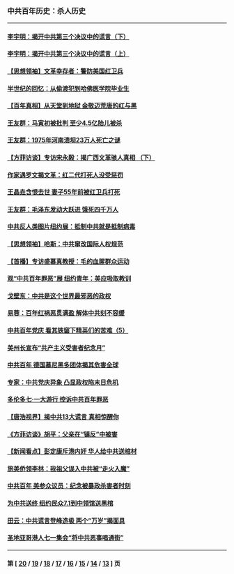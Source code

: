 ### 中共百年历史：杀人历史
---
#### [李宇明：揭开中共第三个决议中的谎言（下）](../../pages/nf1176106/n13389389.md?11270430) 
#### [李宇明：揭开中共第三个决议中的谎言（上）](../../pages/nf1176106/n13388697.md?11270430) 
#### [【思想领袖】文革幸存者：警防美国红卫兵](../../pages/nf1176106/n13339289.md?11270430) 
#### [半世纪的回忆：从偷渡犯到哈佛医学院毕业生](../../pages/nf1176106/n13345328.md?11270430) 
#### [【百年真相】从天堂到地狱 金敬迈荒唐的红与黑](../../pages/nf1176106/n13336995.md?11270430) 
#### [王友群：马寅初被批判 至少4.5亿胎儿被杀](../../pages/nf1176106/n13260313.md?11270430) 
#### [王友群：1975年河南溃坝23万人死亡之谜](../../pages/nf1176106/n13231576.md?11270430) 
#### [【方菲访谈】专访宋永毅：揭广西文革骇人真相 （下）](../../pages/nf1176106/n13209074.md?11270430) 
#### [作家遇罗文揭文革：红二代打死人没受惩罚](../../pages/nf1176106/n13205254.md?11270430) 
#### [王晶垚含恨去世 妻子55年前被红卫兵打死](../../pages/nf1176106/n13203590.md?11270430) 
#### [王友群：毛泽东发动大跃进 饿死四千万人](../../pages/nf1176106/n13177158.md?11270430) 
#### [中共反人类图片纽约展：抵制中共就是抵制病毒](../../pages/nf1176106/n13115371.md?11270430) 
#### [【思想领袖】哈斯：中共窜改国际人权规范](../../pages/nf1176106/n13053647.md?11270430) 
#### [【首播】专访盛慕真教授：毛的血腥群众运动](../../pages/nf1176106/n13091782.md?11270430) 
#### [观“中共百年罪恶”展 纽约青年：美应吸取教训](../../pages/nf1176106/n13085246.md?11270430) 
#### [戈壁东：中共是这个世界最邪恶的政权](../../pages/nf1176106/n13085641.md?11270430) 
#### [易蓉：百年红祸恶贯满盈 解体中共刻不容缓](../../pages/nf1176106/n13084455.md?11270430) 
#### [中共百年党庆 看其铁窗下精英们的苦难（5）](../../pages/nf1176106/n13076766.md?11270430) 
#### [美州长宣布“共产主义受害者纪念月”](../../pages/nf1176106/n13074024.md?11270430) 
#### [中共百年 德国慕尼黑多团体揭其危害全球](../../pages/nf1176106/n13068873.md?11270430) 
#### [专家：中共党庆异象 凸显政权陷末日危机](../../pages/nf1176106/n13067084.md?11270430) 
#### [多伦多七·一大游行 控诉中共百年罪恶](../../pages/nf1176106/n13062043.md?11270430) 
#### [【唐浩视界】揭中共13大谎言 真相惊醒你](../../pages/nf1176106/n13065208.md?11270430) 
#### [《方菲访谈》胡平：父亲在“镇反”中被害](../../pages/nf1176106/n13064114.md?11270430) 
#### [【新闻看点】彭定康斥港内奸 华人给中共送棺材](../../pages/nf1176106/n13064230.md?11270430) 
#### [旅美侨领李林：我祖父误入中共被“走火入魔”](../../pages/nf1176106/n13062777.md?11270430) 
#### [中共百年 美参众议员：纪念被暴政杀害者时刻](../../pages/nf1176106/n13063735.md?11270430) 
#### [为中共送终 纽约民众7.1到中领馆送黑棺](../../pages/nf1176106/n13062573.md?11270430) 
#### [田云：中共谎言登峰造极 两个“万岁”揭面具](../../pages/nf1176106/n13062013.md?11270430) 
#### [圣地亚哥港人七一集会“将中共恶事唱通街”](../../pages/nf1176106/n13062681.md?11270430) 

---
#### 第 [ [20](./20.md?11270430) / [19](./19.md?11270430) / [18](./18.md?11270430) / [17](./17.md?11270430) / [16](./16.md?11270430) / [15](./15.md?11270430) / [14](./14.md?11270430) / [13](./13.md?11270430) ] 页
